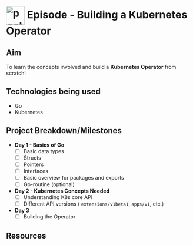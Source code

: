 # <img src="https://hackmd.io/_uploads/Skn0EA-kp.png" alt="poster" width=50px height=50px align="center"> Episode - Building a Kubernetes Operator

## Aim

To learn the concepts involved and build a **Kubernetes Operator** from scratch!

## Technologies being used
- Go
- Kubernetes

## Project Breakdown/Milestones

- **Day 1 - Basics of Go**
    - [ ] Basic data types
    - [ ] Structs
    - [ ] Pointers
    - [ ] Interfaces
    - [ ] Basic overview for packages and exports 
    - [ ] Go-routine (optional)

- **Day 2 - Kubernetes Concepts Needed**
    - [ ] Understanding K8s core API
    - [ ] Different API versions ( `extensions/v1beta1`, `apps/v1`, etc.)
- **Day 3**
    - [ ] Building the Operator

## Resources


